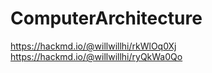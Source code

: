 # ComputerArchitecture
https://hackmd.io/@willwillhi/rkWlOq0Xj
https://hackmd.io/@willwillhi/ryQkWa0Qo
